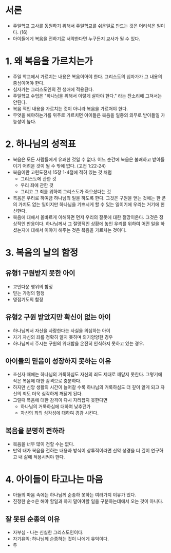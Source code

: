 
# 서론
- 주일학교 교사를 동원하기 위해서 주일학교를 쉬운일로 만드는 것은 어리석은 일이다. (16)
- 아이들에게 복음을 전하기로 서약한다면 누구든지 교사가 될 수 있다. 

# 1. 왜 복음을 가르치는가
- 주일 학교에서 가르치는 내용은 복음이어야 한다. 그리스도의 십자가가 그 내용의 중심이어야 한다. 
- 심자가는 그리스도인의 전 생애에 적용된다. 
- 주일학교 수업은 "하나님을 위해서 이렇게 살아야 한다." 라는 잔소리에 그쳐서는 안된다. 
- 복음 적인 내용을 가르치는 것이  아니라 복음을 가르쳐야 한다. 
- 무엇을 해야하는가를 위주로 가르치면 아이들은 복음을 일종의 의무로 받아들일 가능성이 높다. 

# 2. 하나님의 성적표
- 복음은 모든 사람들에게 유쾌한 것일 수 없다. 어느 순간에 복음은 불쾌하고 받아들이기 어려운 것이 될 수 밖에 없다. (고전 1:22-24)
- 복음이란 고린도전서 15장 1-4절에 적혀 있는 것 처럼
	- 그리스도에 관한 것
	- 우리 죄에 관한 것
	- 그리고 그 죄를 위하여 그리스도가 죽으셨다는 것
- 복음은 우리로 하여금 하나님의 일을 하도록 한다. 그것은 구원을 얻는 것에는 한 푼의 가치도 없는 일이지만 하나님을 기쁘시게 할 수 있는 일이기에 우리는 거기에 헌신한다. 
- 복음에 대해서 올바르게 이해하면  먼저 우리의 잘못에 대한 절망이온다. 그것은 정상적인 반응이다. 하나님께서 그 절망적인 상황에 놓인 우리를 위하여 어떤 일을 하셨는지에 대해서 이야기 해주는 것은 복음을 가르치는 것이다.

# 3. 복음의 날의 함정

## 유형1 구원받지 못한 아이

- 교인다운 행위의 함정
- 믿는 가정의 함정
- 영접기도의 함정

## 유형2 구원 받았지만 확신이 없는 아이

- 하나님께서 자신을 사랑한다는 사실을 의심하는 아이
- 자기 자신의 죄를 정확히 알지 못하며 의기양양한 경우
- 하나님께서 주시는 구원의 위대함을 온전히 인식하지 못하고 있는 경우.

## 아이들의 믿음이 성장하지 못하는 이유

- 초신자 때에는 하나님의 거룩하심도 자신의 죄도 제대로 깨닫지 못한다. 그렇기에 작은 복음에 대한 감격으로 충분하다. 
- 하지만 신앙 생활의 시간이 늘어갈 수록 하나님의 거룩하심도 더 깊이 알게 되고 자신의 죄도 더욱 심각하게 깨닫게 된다. 
- 그럴때 복음에 대한 감격이 다시 자리잡지 못한다면 
  - 하나님의 거룩하심에 대하여 낮추던가
  - 자신의 죄의 심각성에 대하여 경감 시킨다. 

## 복음을 분명히 전하라

- 복음을 너무 많이 전할 수는 없다. 
- 만약 내가 복음을 전하는 내용과 방식이 상투적이라면 신약 성경을 더 깊이 연구하고 내 삶에 적용시켜야 한다. 

# 4. 아이들이 타고나는 마음
- 아들의 마음 속에는 하나님께 순종하 못하는 여러가지 이유가 있다. 
- 진정한 순ㅇ은 해야 할일과 하지 말아야할 일을 구분하는데에서 오는 것이 아니다. 

## 잘 못된 순종의 이유
- 자부심 - 나는 신실한 그리스도인이다.
- 자기유익: 하나님께 순종하는 것이 나에게 유익이다.
- 두

